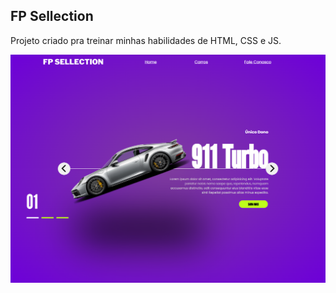 ## FP Sellection

Projeto criado pra treinar minhas habilidades de HTML, CSS e JS.

![imagem do layout do projeto](img/Layout.png)
